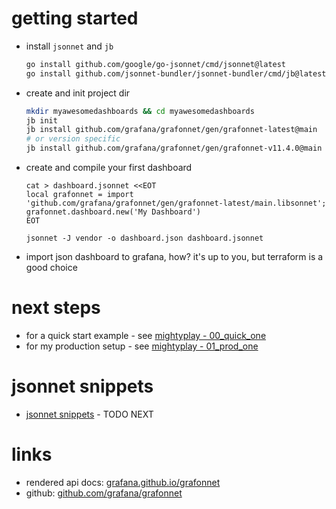 # getting started
- install `jsonnet` and `jb`
    ```sh
    go install github.com/google/go-jsonnet/cmd/jsonnet@latest
    go install github.com/jsonnet-bundler/jsonnet-bundler/cmd/jb@latest
    ```

- create and init project dir
    ```sh
    mkdir myawesomedashboards && cd myawesomedashboards
    jb init
    jb install github.com/grafana/grafonnet/gen/grafonnet-latest@main
    # or version specific
    jb install github.com/grafana/grafonnet/gen/grafonnet-v11.4.0@main
    ```

- create and compile your first dashboard
    ```
    cat > dashboard.jsonnet <<EOT
    local grafonnet = import 'github.com/grafana/grafonnet/gen/grafonnet-latest/main.libsonnet';
    grafonnet.dashboard.new('My Dashboard')
    EOT

    jsonnet -J vendor -o dashboard.json dashboard.jsonnet
    ```

- import json dashboard to grafana, how? it's up to you, but terraform is a good choice

# next steps
- for a quick start example - see [mightyplay - 00_quick_one](https://github.com/faja/mightyplay/tree/master/grafana/dashboards_as_a_code/00_quick_one)
- for my production setup - see [mightyplay - 01_prod_one](https://github.com/faja/mightyplay/tree/master/grafana/dashboards_as_a_code/01_prod_one)

# jsonnet snippets
- [jsonnet snippets](./jsonnet_snippets/index.md) - TODO NEXT

# links
- rendered api docs: [grafana.github.io/grafonnet](https://grafana.github.io/grafonnet/index.html)
- github: [github.com/grafana/grafonnet](https://github.com/grafana/grafonnet)
